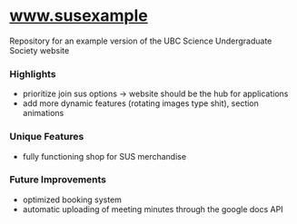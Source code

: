 # www.susexample
Repository for an example version of the UBC Science Undergraduate Society website

### Highlights
- prioritize join sus options -> website should be the hub for applications
- add more dynamic features (rotating images type shit), section animations

### Unique Features
- fully functioning shop for SUS merchandise

### Future Improvements
- optimized booking system
- automatic uploading of meeting minutes through the google docs API